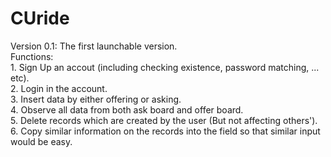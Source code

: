 # CUride
Version 0.1: The first launchable version. <br>
  Functions: <br>
    1. Sign Up an accout (including checking existence, password matching, ... etc). <br>
    2. Login in the account. <br>
    3. Insert data by either offering or asking. <br>
    4. Observe all data from both ask board and offer board. <br>
    5. Delete records which are created by the user (But not affecting others'). <br>
    6. Copy similar information on the records into the field so that similar input would be easy. <br>
